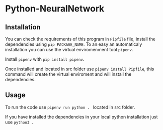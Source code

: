 # Python-NeuralNetwork

## Installation 

You can check the requirements of this program in `Pipfile` file, install the dependencies using `pip PACKAGE_NAME`. To an easy an automaticaly installation you can use the virtual enviromenment tool `pipenv`.

Install `pipenv` with `pip install pipenv`.

Once installed and located in src folder use `pipenv install Pipfile`, this command will create the virtual enviroment and will install the dependencies.

## Usage 

To run the code use `pipenv run python . ` located in src folder. 

If you have installed the dependencies in your local python installation just use `python3 . ` 
